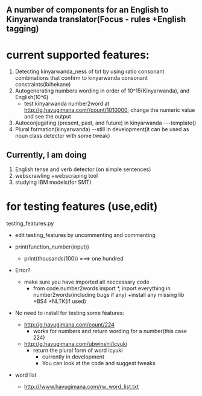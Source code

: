 ## A number of components for an English to Kinyarwanda translator(Focus - rules +English tagging)

# current supported features:

1. Detecting kinyarwanda_ness of txt by using ratio consonant combinations that confirm to kinyarwanda consonant constraints(ibihekane)
2. Autogenerating numbers wording in order of 10^15(Kinyarwanda), and English(10^6)
	+ test kinyarwanda number2word at <http://g.havugimana.com//count/1010000>, change the numeric value and see the output
3. Autoconjugating (present, past, and future) in kinyarwanda ---template()
4. Plural formation(kinyarwanda) --still in development(it can be used as noun class detector with some tweak)

## Currently, I am doing 

1. English tense and verb detector (on simple sentences)
2. webscrawling +webscraping tool
3. studying IBM models(for SMT)

# for testing features (use,edit)

testing_features.py

+ edit testing_features by uncommenting and commenting
+ print(function_number(input))
	+ print(thousands(100)) ===> one hundred 
+ Error?
	+ make sure you have imported all neccessary code
		+ from code.number2words import *, inport everything in number2words(including bugs if any)
	+install any missing lib
		+BS4
		+NLTK(if used)

+ No need to install for testing some features:
	+ <http://g.havugimana.com/count/224>
		+ works for numbers and return wording for a number(this case 224)
	+ <http://g.havugimana.com/ubwinshi/icyuki>
		+ return the plural form of word icyuki
			+ currently in development
			+ You can look at the code and suggest tweaks
+ word list 
	+ <http:///www.havugimana.com/rw_word_list.txt> 



